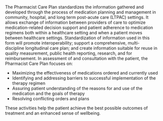 The Pharmacist Care Plan standardizes the information gathered and developed through the process of medication planning and management in community, hospital, and long term post-acute care (LTPAC) settings. It allows exchange of information between providers of care to optimize medication-related decision support and patient adherence to medication regimens both within a healthcare setting and when a patient moves between healthcare settings.
Standardization of information used in this form will promote interoperability; support a comprehensive, multi-discipline longitudinal care plan; and create information suitable for reuse in quality measurement, public health reporting, research, and for reimbursement.
In assessment of and consultation with the patient, the Pharmacist Care Plan focuses on:

* 	Maximizing the effectiveness of medications ordered and currently used
* 	Identifying and addressing barriers to successful implementation of the therapy regimen
* 	Assuring patient understanding of the reasons for and use of the medication and the goals of therapy
* 	Resolving conflicting orders and plans

These activities help the patient achieve the best possible outcomes of treatment and an enhanced sense of wellbeing.
